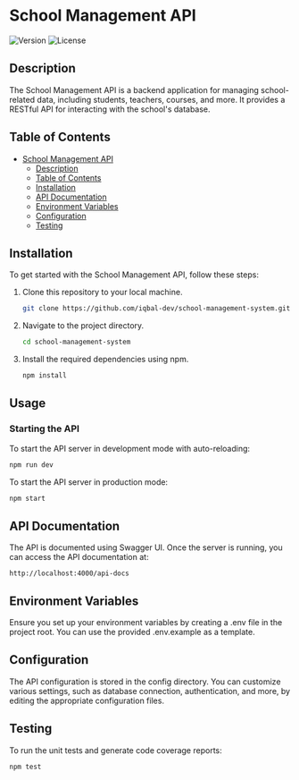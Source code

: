 # School Management API

![Version](https://img.shields.io/badge/version-1.0.0-blue.svg)
![License](https://img.shields.io/badge/license-ISC-green.svg)

## Description

The School Management API is a backend application for managing school-related data, including students, teachers, courses, and more. It provides a RESTful API for interacting with the school's database.

## Table of Contents

- [School Management API](#school-management-api)
  - [Description](#description)
  - [Table of Contents](#table-of-contents)
  - [Installation](#installation)
  - [API Documentation](#api-documentation)
  - [Environment Variables](#environment-variables)
  - [Configuration](#configuration)
  - [Testing](#testing)

## Installation

To get started with the School Management API, follow these steps:

1. Clone this repository to your local machine.

   ```bash
   git clone https://github.com/iqbal-dev/school-management-system.git

   ```

2. Navigate to the project directory.

   ```bash
   cd school-management-system

   ```

3. Install the required dependencies using npm.

   ```bash
   npm install
   ```

## Usage

### Starting the API

To start the API server in development mode with auto-reloading:

```bash
npm run dev
```

To start the API server in production mode:

```bash
npm start
```

## API Documentation

The API is documented using Swagger UI. Once the server is running, you can access the API documentation at:

```
http://localhost:4000/api-docs
```

## Environment Variables

Ensure you set up your environment variables by creating a .env file in the project root. You can use the provided .env.example as a template.

## Configuration

The API configuration is stored in the config directory. You can customize various settings, such as database connection, authentication, and more, by editing the appropriate configuration files.

## Testing

To run the unit tests and generate code coverage reports:

```bash
npm test
```
